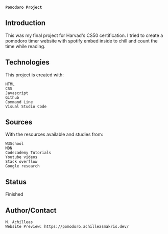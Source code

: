 ﻿**`﻿Pomodoro Project`**


## Introduction
This was my final project for Harvad's CS50 certification.
I tried to create a pomodoro timer website with spotify embed inside to chill and count the time while reading.


## Technologies

This project is created with:

    HTML
    CSS
    Javascript
    Github
    Command Line
    Visual Studio Code

## Sources

With the resources available and studies from:

    W3School
    MDN
    Codecademy Tutorials
    Youtube videos
    Stack overflow
    Google research
    

## Status

Finished

## Author/Contact

    M. Achilleas
    Website Preview: https://pomodoro.achilleasmakris.dev/
    
